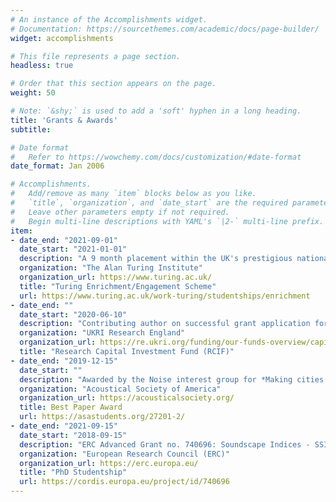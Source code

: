 ```yaml
---
# An instance of the Accomplishments widget.
# Documentation: https://sourcethemes.com/academic/docs/page-builder/
widget: accomplishments

# This file represents a page section.
headless: true

# Order that this section appears on the page.
weight: 50

# Note: `&shy;` is used to add a 'soft' hyphen in a long heading.
title: 'Grants & Awards'
subtitle:

# Date format
#   Refer to https://wowchemy.com/docs/customization/#date-format
date_format: Jan 2006

# Accomplishments.
#   Add/remove as many `item` blocks below as you like.
#   `title`, `organization`, and `date_start` are the required parameters.
#   Leave other parameters empty if not required.
#   Begin multi-line descriptions with YAML's `|2-` multi-line prefix.
item:
- date_end: "2021-09-01"
  date_start: "2021-01-01"
  description: "A 9 month placement within the UK's prestigious national institute for data science. During this period I will focus on developing a Bayesian hierarchical approach to modelling urban soundscape perception."
  organization: "The Alan Turing Institute"
  organization_url: https://www.turing.ac.uk/
  title: "Turing Enrichment/Engagement Scheme"
  url: https://www.turing.ac.uk/work-turing/studentships/enrichment
- date_end: ""
  date_start: "2020-06-10"
  description: "Contributing author on successful grant application for £50,480 to purchase professional-level equipment for remote acoustic and environmental monitors."
  organization: "UKRI Research England"
  organization_url: https://re.ukri.org/funding/our-funds-overview/capital-funding/
  title: "Research Capital Investment Fund (RCIF)"
- date_end: "2019-12-15"
  date_start: ""
  description: "Awarded by the Noise interest group for *Making cities smarter with new soundscape indices* presented at the 178th Meeting of the Acoustical Society of America in San Diego, CA"
  organization: "Acoustical Society of America"
  organization_url: https://acousticalsociety.org/
  title: Best Paper Award
  url: https://asastudents.org/27201-2/
- date_end: "2021-09-15"
  date_start: "2018-09-15"
  description: "ERC Advanced Grant no. 740696: Soundscape Indices - SSID"
  organization: "European Research Council (ERC)"
  organization_url: https://erc.europa.eu/
  title: "PhD Studentship"
  url: https://cordis.europa.eu/project/id/740696
---
```

